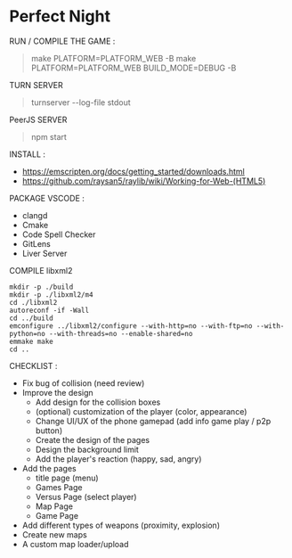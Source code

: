 # Perfect Night

RUN / COMPILE THE GAME :

> make PLATFORM=PLATFORM_WEB -B
> make PLATFORM=PLATFORM_WEB BUILD_MODE=DEBUG -B

TURN SERVER
> turnserver --log-file stdout

PeerJS SERVER
> npm start


INSTALL :

- https://emscripten.org/docs/getting_started/downloads.html  
- https://github.com/raysan5/raylib/wiki/Working-for-Web-(HTML5)

PACKAGE VSCODE :

- clangd
- Cmake
- Code Spell Checker
- GitLens
- Liver Server

COMPILE libxml2

```shell
mkdir -p ./build
mkdir -p ./libxml2/m4
cd ./libxml2
autoreconf -if -Wall
cd ../build
emconfigure ../libxml2/configure --with-http=no --with-ftp=no --with-python=no --with-threads=no --enable-shared=no
emmake make
cd ..
```

CHECKLIST :

- Fix bug of collision (need review)
- Improve the design
    - Add design for the collision boxes
    - (optional) customization of the player (color, appearance)
    - Change UI/UX of the phone gamepad (add info game play / p2p button)
    - Create the design of the pages
    - Design the background limit
    - Add the player's reaction (happy, sad, angry)
- Add the pages
    - title page (menu)
    - Games Page
    - Versus Page (select player)
    - Map Page
    - Game Page
- Add different types of weapons (proximity, explosion)
- Create new maps
- A custom map loader/upload
